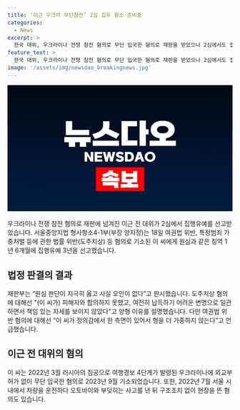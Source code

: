 ```yaml
---
title: ‘이근 우크라 무단참전’ 2심 집유 항소 준비중
categories:
  - News
excerpt: >
  한국 대위, 우크라이나 전쟁 참전 혐의로 무단 입국한 혐의로 재판을 받았으나 2심에서도 집행유예를 선고받았다. 재판부는 여권법 위반 혐의에 대해 정의감을 보였기에 형을 가중하지 않는다고 밝혔지만, 도주치상 혐의에 대해선 피해자와의 합의 부재와 변명의 부족을 지적하며 징역 1년 6개월 집행유예 3년을 선고했다. 이 씨는 2022년 우크라이나에 무단으로 입국하고 차량사고를 낸 혐의로 기소되었다.
feature_text: >
  한국 대위, 우크라이나 전쟁 참전 혐의로 무단 입국한 혐의로 재판을 받았으나 2심에서도 집행유예를 선고받았다. 재판부는 여권법 위반 혐의에 대해 정의감을 보였기에 형을 가중하지 않는다고 밝혔지만, 도주치상 혐의에 대해선 피해자와의 합의 부재와 변명의 부족을 지적하며 징역 1년 6개월 집행유예 3년을 선고했다. 이 씨는 2022년 우크라이나에 무단으로 입국하고 차량사고를 낸 혐의로 기소되었다.
image: '/assets/img/newsdao_breakingnews.jpg'
---
```


<p><img src="/assets/img/newsdao_breakingnews.jpg" alt="implanttips 속보" /></p>

<p data-ke-size="size16">우크라이나 전쟁 참전 혐의로 재판에 넘겨진 이근 전 대위가 2심에서 집행유예를 선고받았습니다. 서울중앙지법 형사항소4-1부(부장 양지정)는 18일 여권법 위반, 특정범죄 가중처벌 등에 관한 법률 위반(도주치상) 등 혐의로 기소된 이 씨에게 원심과 같은 징역 1년 6개월에 집행유예 3년을 선고했습니다.</p>

<h2 data-ke-size="size26">법정 판결의 결과</h2>

<p data-ke-size="size16">재판부는 “원심 판단이 지극히 옳고 사실 오인이 없다”고 판시했습니다. 도주치상 혐의에 대해선 "(이 씨가) 피해자와 합의하지 못했고, 여전히 납득하기 어려운 변명으로 일관하면서 책임 있는 자세를 보이지 않았다"고 양형 이유를 설명했습니다. 다만 여권법 위반 혐의에 대해선 “이 씨가 정의감에서 한 측면이 있어서 형을 더 가중하지 않는다”고 언급했습니다.</p>

<h2 data-ke-size="size26">이근 전 대위의 혐의</h2>

<p data-ke-size="size16">이 씨는 2022년 3월 러시아의 침공으로 여행경보 4단계가 발령된 우크라이나에 외교부 허가 없이 무단 입국한 혐의로 2023년 9월 기소되었습니다. 또한, 2022년 7월 서울 시내에서 차량을 운전하다 오토바이와 부딪히는 사고를 낸 뒤 구조조치 없이 현장을 뜬 혐의도 있습니다.</p>

